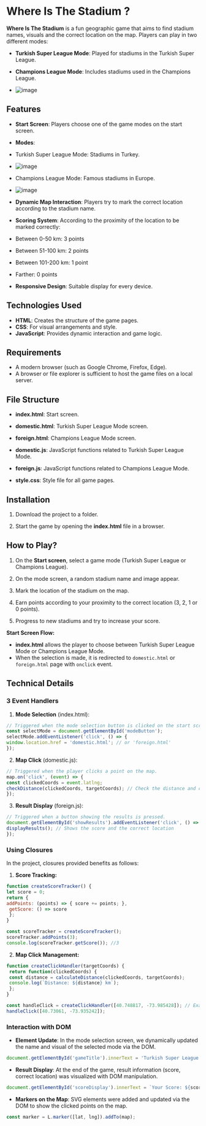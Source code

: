 # Where Is The Stadium ?

**Where Is The Stadium** is a fun geographic game that aims to find stadium names, visuals and the correct location on the map. Players can play in two different modes:

- **Turkish Super League Mode**: Played for stadiums in the Turkish Super League.

- **Champions League Mode**: Includes stadiums used in the Champions League.

- ![image](https://github.com/user-attachments/assets/f3798c0f-cc5e-464a-83a1-4beb7f3026fb)


## Features

- **Start Screen**: Players choose one of the game modes on the start screen.
- **Modes**:
- Turkish Super League Mode: Stadiums in Turkey.

- ![image](https://github.com/user-attachments/assets/469a1b69-988f-408c-a6fd-7b587460d9ae)


- Champions League Mode: Famous stadiums in Europe.


- ![image](https://github.com/user-attachments/assets/68157830-7a60-49d7-8b15-f85b3b382405)



- **Dynamic Map Interaction**: Players try to mark the correct location according to the stadium name.
- **Scoring System**: According to the proximity of the location to be marked correctly:

- Between 0-50 km: 3 points
- Between 51-100 km: 2 points
- Between 101-200 km: 1 point
- Farther: 0 points
- **Responsive Design**: Suitable display for every device.

## Technologies Used

- **HTML**: Creates the structure of the game pages.
- **CSS**: For visual arrangements and style.
- **JavaScript**: Provides dynamic interaction and game logic.

## Requirements

- A modern browser (such as Google Chrome, Firefox, Edge).
- A browser or file explorer is sufficient to host the game files on a local server.

## File Structure

- **index.html**: Start screen.
- **domestic.html**: Turkish Super League Mode screen.
- **foreign.html**: Champions League Mode screen.
- **domestic.js**: JavaScript functions related to Turkish Super League Mode.

- **foreign.js**: JavaScript functions related to Champions League Mode.

- **style.css**: Style file for all game pages.

## Installation

1. Download the project to a folder.

2. Start the game by opening the **index.html** file in a browser.

## How to Play?

1. On the **Start screen**, select a game mode (Turkish Super League or Champions League).

2. On the mode screen, a random stadium name and image appear.
3. Mark the location of the stadium on the map.
4. Earn points according to your proximity to the correct location (3, 2, 1 or 0 points).
5. Progress to new stadiums and try to increase your score.

**Start Screen Flow:**
- **index.html** allows the player to choose between Turkish Super League Mode or Champions League Mode.
- When the selection is made, it is redirected to `domestic.html` or `foreign.html` page with `onclick` event.

## Technical Details

### 3 Event Handlers

1. **Mode Selection** (index.html):
```javascript
// Triggered when the mode selection button is clicked on the start screen.
const selectMode = document.getElementById('modeButton');
selectMode.addEventListener('click', () => {
window.location.href = 'domestic.html'; // or 'foreign.html'
});
```

2. **Map Click** (domestic.js):
```javascript
// Triggered when the player clicks a point on the map.
map.on('click', (event) => {
const clickedCoords = event.latlng;
checkDistance(clickedCoords, targetCoords); // Check the distance and calculate the score
});
```

3. **Result Display** (foreign.js):
```javascript
// Triggered when a button showing the results is pressed.
document.getElementById('showResults').addEventListener('click', () => {
displayResults(); // Shows the score and the correct location
});
```

### Using Closures
In the project, closures provided benefits as follows:

1. **Score Tracking:**
```javascript
function createScoreTracker() {
let score = 0;
return {
addPoints: (points) => { score += points; },
 getScore: () => score
 };
}

const scoreTracker = createScoreTracker();
scoreTracker.addPoints(3);
console.log(scoreTracker.getScore()); //3
```

2. **Map Click Management:**
```javascript
function createClickHandler(targetCoords) {
 return function(clickedCoords) {
 const distance = calculateDistance(clickedCoords, targetCoords);
 console.log(`Distance: ${distance} km`);
 };
}

const handleClick = createClickHandler([40.748817, -73.985428]); // Example coordinate
handleClick([40.73061, -73.935242]);
```

### Interaction with DOM

- **Element Update**: In the mode selection screen, we dynamically updated the name and visual of the selected mode via the DOM.
```javascript
document.getElementById('gameTitle').innerText = 'Turkish Super League Mode';
```

- **Result Display**: At the end of the game, result information (score, correct location) was visualized with DOM manipulation.
```javascript
document.getElementById('scoreDisplay').innerText = `Your Score: ${score}`;
```

- **Markers on the Map**: SVG elements were added and updated via the DOM to show the clicked points on the map.
```javascript
const marker = L.marker([lat, lng]).addTo(map);
```
